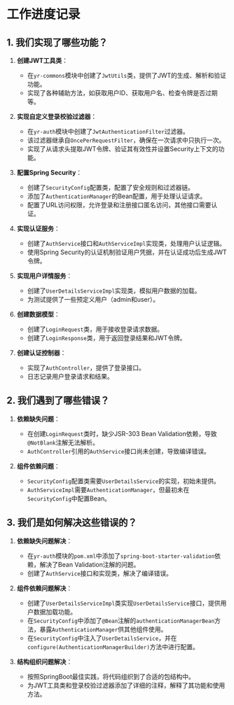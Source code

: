 # 工作进度记录

## 1. 我们实现了哪些功能？

1. **创建JWT工具类**：
   - 在`yr-commons`模块中创建了`JwtUtils`类，提供了JWT的生成、解析和验证功能。
   - 实现了各种辅助方法，如获取用户ID、获取用户名、检查令牌是否过期等。

2. **实现自定义登录校验过滤器**：
   - 在`yr-auth`模块中创建了`JwtAuthenticationFilter`过滤器。
   - 该过滤器继承自`OncePerRequestFilter`，确保在一次请求中只执行一次。
   - 实现了从请求头提取JWT令牌、验证其有效性并设置Security上下文的功能。

3. **配置Spring Security**：
   - 创建了`SecurityConfig`配置类，配置了安全规则和过滤器链。
   - 添加了`AuthenticationManager`的Bean配置，用于处理认证请求。
   - 配置了URL访问权限，允许登录和注册接口匿名访问，其他接口需要认证。

4. **实现认证服务**：
   - 创建了`AuthService`接口和`AuthServiceImpl`实现类，处理用户认证逻辑。
   - 使用Spring Security的认证机制验证用户凭据，并在认证成功后生成JWT令牌。

5. **实现用户详情服务**：
   - 创建了`UserDetailsServiceImpl`实现类，模拟用户数据的加载。
   - 为测试提供了一些预定义用户（admin和user）。

6. **创建数据模型**：
   - 创建了`LoginRequest`类，用于接收登录请求数据。
   - 创建了`LoginResponse`类，用于返回登录结果和JWT令牌。

7. **创建认证控制器**：
   - 实现了`AuthController`，提供了登录接口。
   - 日志记录用户登录请求和结果。

## 2. 我们遇到了哪些错误？

1. **依赖缺失问题**：
   - 在创建`LoginRequest`类时，缺少JSR-303 Bean Validation依赖，导致`@NotBlank`注解无法解析。
   - `AuthController`引用的`AuthService`接口尚未创建，导致编译错误。

2. **组件依赖问题**：
   - `SecurityConfig`配置类需要`UserDetailsService`的实现，初始未提供。
   - `AuthServiceImpl`需要`AuthenticationManager`，但最初未在`SecurityConfig`中配置Bean。

## 3. 我们是如何解决这些错误的？

1. **依赖缺失问题解决**：
   - 在`yr-auth`模块的`pom.xml`中添加了`spring-boot-starter-validation`依赖，解决了Bean Validation注解的问题。
   - 创建了`AuthService`接口和实现类，解决了编译错误。

2. **组件依赖问题解决**：
   - 创建了`UserDetailsServiceImpl`类实现`UserDetailsService`接口，提供用户数据加载功能。
   - 在`SecurityConfig`中添加了`@Bean`注解的`authenticationManagerBean`方法，暴露`AuthenticationManager`供其他组件使用。
   - 在`SecurityConfig`中注入了`UserDetailsService`，并在`configure(AuthenticationManagerBuilder)`方法中进行配置。

3. **结构组织问题解决**：
   - 按照SpringBoot最佳实践，将代码组织到了合适的包结构中。
   - 为JWT工具类和登录校验过滤器添加了详细的注释，解释了其功能和使用方法。 
